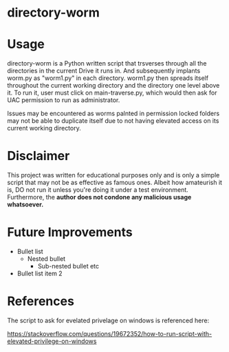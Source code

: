 # directory-worm

# Usage
directory-worm is a Python written script that trsverses through all the directories in the current Drive it runs in. And subsequently implants worm.py as "worm1.py" in each directory. worm1.py then spreads itself throughout the current working directory and the directory one level above it. To run it, user must click on main-traverse.py, which would then ask for UAC permission to run as administrator. 

Issues may be encountered as worms palnted in permission locked folders may not be able to duplicate itself due to not having elevated access on its current working directory.

# Disclaimer
This project was written for educational purposes only and is only a simple script that may not be as effective as famous ones. Albeit how amateurish it is, DO not run it unless you're doing it under a test environment. Furthermore, the **author does not condone any malicious usage whatsoever.**

# Future Improvements
* Bullet list
   * Nested bullet
       * Sub-nested bullet etc
* Bullet list item 2

# References
The script to ask for evelated privelage on windows is referenced here:

https://stackoverflow.com/questions/19672352/how-to-run-script-with-elevated-privilege-on-windows
